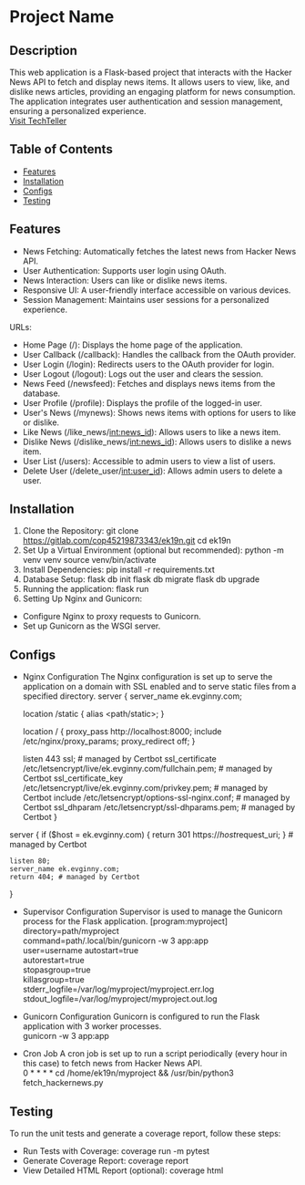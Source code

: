 # Project Name

## Description

This web application is a Flask-based project that interacts with the Hacker News API to fetch and display news items. It allows users to view, like, and dislike news articles, providing an engaging platform for news consumption. The application integrates user authentication and session management, ensuring a personalized experience.  
[Visit TechTeller](https://ek.evginny.com/)

## Table of Contents

- [Features](#features)
- [Installation](#installation)
- [Configs](#configs)
- [Testing](#testing)

## Features

- News Fetching: Automatically fetches the latest news from Hacker News API.
- User Authentication: Supports user login using OAuth.
- News Interaction: Users can like or dislike news items.
- Responsive UI: A user-friendly interface accessible on various devices.
- Session Management: Maintains user sessions for a personalized experience.

URLs:
- Home Page (/): Displays the home page of the application.
- User Callback (/callback): Handles the callback from the OAuth provider.
- User Login (/login): Redirects users to the OAuth provider for login.
- User Logout (/logout): Logs out the user and clears the session.
- News Feed (/newsfeed): Fetches and displays news items from the database.
- User Profile (/profile): Displays the profile of the logged-in user.
- User's News (/mynews): Shows news items with options for users to like or dislike.
- Like News (/like_news/<int:news_id>): Allows users to like a news item.
- Dislike News (/dislike_news/<int:news_id>): Allows users to dislike a news item.
- User List (/users): Accessible to admin users to view a list of users.
- Delete User (/delete_user/<int:user_id>): Allows admin users to delete a user.

## Installation

1. Clone the Repository:
git clone https://gitlab.com/cop45219873343/ek19n.git
cd ek19n
2. Set Up a Virtual Environment (optional but recommended):
python -m venv venv
source venv/bin/activate
3. Install Dependencies:
pip install -r requirements.txt
4. Database Setup:
flask db init
flask db migrate
flask db upgrade
5. Running the application:
flask run
6. Setting Up Nginx and Gunicorn:
- Configure Nginx to proxy requests to Gunicorn.
- Set up Gunicorn as the WSGI server.



## Configs
- Nginx Configuration
The Nginx configuration is set up to serve the application on a domain with SSL enabled and to serve static files from a specified directory.
server {
    server_name ek.evginny.com;

    location /static {
        alias <path/static>;
    }

    location / {
        proxy_pass http://localhost:8000;
        include /etc/nginx/proxy_params;
        proxy_redirect off;
    }

    listen 443 ssl; # managed by Certbot
    ssl_certificate /etc/letsencrypt/live/ek.evginny.com/fullchain.pem; # managed by Certbot
    ssl_certificate_key /etc/letsencrypt/live/ek.evginny.com/privkey.pem; # managed by Certbot
    include /etc/letsencrypt/options-ssl-nginx.conf; # managed by Certbot
    ssl_dhparam /etc/letsencrypt/ssl-dhparams.pem; # managed by Certbot
}

server {
    if ($host = ek.evginny.com) {
        return 301 https://$host$request_uri;
    } # managed by Certbot

    listen 80;
    server_name ek.evginny.com;
    return 404; # managed by Certbot
}

- Supervisor Configuration
Supervisor is used to manage the Gunicorn process for the Flask application.
[program:myproject]  
directory=path/myproject  
command=path/.local/bin/gunicorn -w 3 app:app  
user=username
autostart=true  
autorestart=true  
stopasgroup=true  
killasgroup=true  
stderr_logfile=/var/log/myproject/myproject.err.log  
stdout_logfile=/var/log/myproject/myproject.out.log  

- Gunicorn Configuration
Gunicorn is configured to run the Flask application with 3 worker processes.  
gunicorn -w 3 app:app

- Cron Job
A cron job is set up to run a script periodically (every hour in this case) to fetch news from Hacker News API.  
0 * * * * cd /home/ek19n/myproject && /usr/bin/python3 fetch_hackernews.py

## Testing
To run the unit tests and generate a coverage report, follow these steps:
- Run Tests with Coverage:
coverage run -m pytest
- Generate Coverage Report:
coverage report
- View Detailed HTML Report (optional):
coverage html

